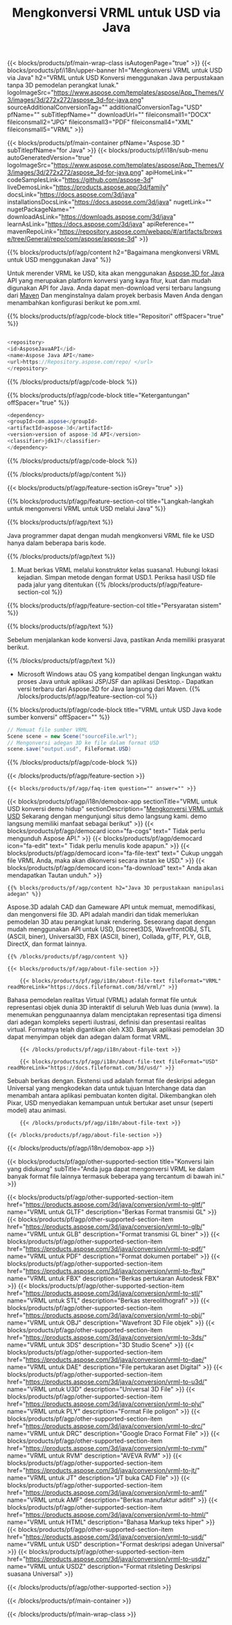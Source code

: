 ﻿---
title: Mengkonversi VRML untuk USD via Java
weight: 530
url: /id/java/conversion/vrml-to-usd/ 
description: Contoh Java kode konversi untuk format VRML ke file USD. Gunakan kode contoh ini untuk mengonversi VRML ke USD dalam aplikasi berbasis Web atau Desktop Java apa pun.
---
{{< blocks/products/pf/main-wrap-class isAutogenPage="true" >}}
{{< blocks/products/pf/i18n/upper-banner h1="Mengkonversi VRML untuk USD via Java" h2="VRML untuk USD Konversi menggunakan Java perpustakaan tanpa 3D pemodelan perangkat lunak." logoImageSrc="https://www.aspose.com/templates/aspose/App_Themes/V3/images/3d/272x272/aspose_3d-for-java.png" sourceAdditionalConversionTag="" additionalConversionTag="USD" pfName="" subTitlepfName="" downloadUrl="" fileiconsmall1="DOCX" fileiconsmall2="JPG" fileiconsmall3="PDF" fileiconsmall4="XML" fileiconsmall5="VRML" >}}

{{< blocks/products/pf/main-container pfName="Aspose.3D " subTitlepfName="for Java" >}}
{{< blocks/products/pf/i18n/sub-menu autoGeneratedVersion="true" logoImageSrc="https://www.aspose.com/templates/aspose/App_Themes/V3/images/3d/272x272/aspose_3d-for-java.png" apiHomeLink="" codeSamplesLink="https://github.com/aspose-3d" liveDemosLink="https://products.aspose.app/3d/family" docsLink="https://docs.aspose.com/3d/java" installationsDocsLink="https://docs.aspose.com/3d/java" nugetLink="" nugetPackageName="" downloadAsLink="https://downloads.aspose.com/3d/java" learnAsLink="https://docs.aspose.com/3d/java" apiReference="" mavenRepoLink="https://repository.aspose.com/webapp/#/artifacts/browse/tree/General/repo/com/aspose/aspose-3d" >}}

{{% blocks/products/pf/agp/content h2="Bagaimana mengkonversi VRML untuk USD menggunakan Java" %}}

 Untuk merender VRML ke USD, kita akan menggunakan
 [Aspose.3D for Java](https://products.aspose.com/3d/java) 
 API yang merupakan platform konversi yang kaya fitur, kuat dan mudah digunakan API for Java. Anda dapat men-download versi terbaru langsung dari
 [Maven](https://repository.aspose.com/webapp/#/artifacts/browse/tree/General/repo/com/aspose/aspose-3d) 
 Dan menginstalnya dalam proyek berbasis Maven Anda dengan menambahkan konfigurasi berikut ke pom.xml.

{{% blocks/products/pf/agp/code-block title="Repositori" offSpacer="true" %}}

```cs

<repository>
<id>AsposeJavaAPI</id>
<name>Aspose Java API</name>
<url>https://Repository.aspose.com/repo/ </url>
</repository>


```

{{% /blocks/products/pf/agp/code-block %}}

{{% blocks/products/pf/agp/code-block title="Ketergantungan" offSpacer="true" %}}

```cs
<dependency>
<groupId>com.aspose</groupId>
<artifactId>aspose-3d</artifactId>
<version>version of aspose-3d API</version>
<classifier>jdk17</classifier>
</dependency>


```

{{% /blocks/products/pf/agp/code-block %}}

{{% /blocks/products/pf/agp/content %}}

{{< blocks/products/pf/agp/feature-section isGrey="true" >}}

{{% blocks/products/pf/agp/feature-section-col title="Langkah-langkah untuk mengonversi VRML untuk USD melalui Java" %}}

{{% blocks/products/pf/agp/text %}}

 Java programmer dapat dengan mudah mengkonversi VRML file ke USD hanya dalam beberapa baris kode.

{{% /blocks/products/pf/agp/text %}}

1. Muat berkas VRML melalui konstruktor kelas suasana1. Hubungi lokasi kejadian. Simpan metode dengan format USD.1. Periksa hasil USD file pada jalur yang ditentukan
{{% /blocks/products/pf/agp/feature-section-col %}}

{{% blocks/products/pf/agp/feature-section-col title="Persyaratan sistem" %}}

{{% blocks/products/pf/agp/text %}}

 Sebelum menjalankan kode konversi Java, pastikan Anda memiliki prasyarat berikut.

{{% /blocks/products/pf/agp/text %}}

- Microsoft Windows atau OS yang kompatibel dengan lingkungan waktu proses Java untuk aplikasi JSP/JSF dan aplikasi Desktop.- Dapatkan versi terbaru dari Aspose.3D for Java langsung dari Maven.
{{% /blocks/products/pf/agp/feature-section-col %}}

{{% blocks/products/pf/agp/code-block title="VRML untuk USD Java kode sumber konversi" offSpacer="" %}}

```cs
// Memuat file sumber VRML
Scene scene = new Scene("sourceFile.wrl");
// Mengonversi adegan 3D ke file dalam format USD
scene.save("output.usd", FileFormat.USD)

```

{{% /blocks/products/pf/agp/code-block %}}

{{< /blocks/products/pf/agp/feature-section >}}

    {{< blocks/products/pf/agp/faq-item question="" answer="" >}}
 

<!-- aboutfile Starts -->

{{< blocks/products/pf/agp/i18n/demobox-app sectionTitle="VRML untuk USD konversi demo hidup" sectionDescription="[Mengkonversi VRML untuk USD](https://products.aspose.app/3d/conversion/vrml-to-usd) Sekarang dengan mengunjungi situs demo langsung kami. demo langsung memiliki manfaat sebagai berikut" >}}
        {{< blocks/products/pf/agp/democard icon="fa-cogs" text=" Tidak perlu mengunduh Aspose API." >}}
        {{< blocks/products/pf/agp/democard icon="fa-edit" text=" Tidak perlu menulis kode apapun." >}}
        {{< blocks/products/pf/agp/democard icon="fa-file-text" text=" Cukup unggah file VRML Anda, maka akan dikonversi secara instan ke USD." >}}
        {{< blocks/products/pf/agp/democard icon="fa-download" text=" Anda akan mendapatkan Tautan unduh." >}}

    {{% blocks/products/pf/agp/content h2="Java 3D perpustakaan manipulasi adegan" %}}

 Aspose.3D adalah CAD dan Gameware API untuk memuat, memodifikasi, dan mengonversi file 3D. API adalah mandiri dan tidak memerlukan pemodelan 3D atau perangkat lunak rendering. Seseorang dapat dengan mudah menggunakan API untuk USD, Discreet3DS, WavefrontOBJ, STL (ASCII, biner), Universal3D, FBX (ASCII, biner), Collada, glTF, PLY, GLB, DirectX, dan format lainnya. 



    {{% /blocks/products/pf/agp/content %}}

    {{< blocks/products/pf/agp/about-file-section >}}

        {{< blocks/products/pf/agp/i18n/about-file-text fileFormat="VRML" readMoreLink="https://docs.fileformat.com/3d/vrml/" >}}

Bahasa pemodelan realitas Virtual (VRML) adalah format file untuk representasi objek dunia 3D interaktif di seluruh Web luas dunia (www). Ia menemukan penggunaannya dalam menciptakan representasi tiga dimensi dari adegan kompleks seperti ilustrasi, definisi dan presentasi realitas virtual. Formatnya telah digantikan oleh X3D. Banyak aplikasi pemodelan 3D dapat menyimpan objek dan adegan dalam format VRML.

        {{< /blocks/products/pf/agp/i18n/about-file-text >}}

        {{< blocks/products/pf/agp/i18n/about-file-text fileFormat="USD" readMoreLink="https://docs.fileformat.com/3d/usd/" >}}

Sebuah berkas dengan. Ekstensi usd adalah format file deskripsi adegan Universal yang mengkodekan data untuk tujuan Interchange data dan menambah antara aplikasi pembuatan konten digital. Dikembangkan oleh Pixar, USD menyediakan kemampuan untuk bertukar aset unsur (seperti model) atau animasi.


        {{< /blocks/products/pf/agp/i18n/about-file-text >}}

    {{< /blocks/products/pf/agp/about-file-section >}}

{{< /blocks/products/pf/agp/i18n/demobox-app >}}

<!-- aboutfile Ends -->

{{< blocks/products/pf/agp/other-supported-section title="Konversi lain yang didukung" subTitle="Anda juga dapat mengonversi VRML ke dalam banyak format file lainnya termasuk beberapa yang tercantum di bawah ini." >}}

{{< blocks/products/pf/agp/other-supported-section-item href="https://products.aspose.com/3d/java/conversion/vrml-to-gltf/" name="VRML untuk GLTF" description="Berkas Format transmisi GL" >}}
{{< blocks/products/pf/agp/other-supported-section-item href="https://products.aspose.com/3d/java/conversion/vrml-to-glb/" name="VRML untuk GLB" description="Format transmisi GL biner" >}}
{{< blocks/products/pf/agp/other-supported-section-item href="https://products.aspose.com/3d/java/conversion/vrml-to-pdf/" name="VRML untuk PDF" description="Format dokumen portabel" >}}
{{< blocks/products/pf/agp/other-supported-section-item href="https://products.aspose.com/3d/java/conversion/vrml-to-fbx/" name="VRML untuk FBX" description="Berkas pertukaran Autodesk FBX" >}}
{{< blocks/products/pf/agp/other-supported-section-item href="https://products.aspose.com/3d/java/conversion/vrml-to-stl/" name="VRML untuk STL" description="Berkas stereolithografi" >}}
{{< blocks/products/pf/agp/other-supported-section-item href="https://products.aspose.com/3d/java/conversion/vrml-to-obj/" name="VRML untuk OBJ" description="Wavefront 3D File objek" >}}
{{< blocks/products/pf/agp/other-supported-section-item href="https://products.aspose.com/3d/java/conversion/vrml-to-3ds/" name="VRML untuk 3DS" description="3D Studio Scene" >}}
{{< blocks/products/pf/agp/other-supported-section-item href="https://products.aspose.com/3d/java/conversion/vrml-to-dae/" name="VRML untuk DAE" description="File pertukaran aset Digital" >}}
{{< blocks/products/pf/agp/other-supported-section-item href="https://products.aspose.com/3d/java/conversion/vrml-to-u3d/" name="VRML untuk U3D" description="Universal 3D File" >}}
{{< blocks/products/pf/agp/other-supported-section-item href="https://products.aspose.com/3d/java/conversion/vrml-to-ply/" name="VRML untuk PLY" description="Format File poligon" >}}
{{< blocks/products/pf/agp/other-supported-section-item href="https://products.aspose.com/3d/java/conversion/vrml-to-drc/" name="VRML untuk DRC" description="Google Draco Format File" >}}
{{< blocks/products/pf/agp/other-supported-section-item href="https://products.aspose.com/3d/java/conversion/vrml-to-rvm/" name="VRML untuk RVM" description="AVEVA RVM" >}}
{{< blocks/products/pf/agp/other-supported-section-item href="https://products.aspose.com/3d/java/conversion/vrml-to-jt/" name="VRML untuk JT" description="JT buka CAD File" >}}
{{< blocks/products/pf/agp/other-supported-section-item href="https://products.aspose.com/3d/java/conversion/vrml-to-amf/" name="VRML untuk AMF" description="Berkas manufaktur aditif" >}}
{{< blocks/products/pf/agp/other-supported-section-item href="https://products.aspose.com/3d/java/conversion/vrml-to-html/" name="VRML untuk HTML" description="Bahasa Markup teks hiper" >}}
{{< blocks/products/pf/agp/other-supported-section-item href="https://products.aspose.com/3d/java/conversion/vrml-to-usd/" name="VRML untuk USD" description="Format deskripsi adegan Universal" >}}
{{< blocks/products/pf/agp/other-supported-section-item href="https://products.aspose.com/3d/java/conversion/vrml-to-usdz/" name="VRML untuk USDZ" description="Format ritsleting Deskripsi suasana Universal" >}}

{{< /blocks/products/pf/agp/other-supported-section >}}

{{< /blocks/products/pf/main-container >}}
    
{{< /blocks/products/pf/main-wrap-class >}}